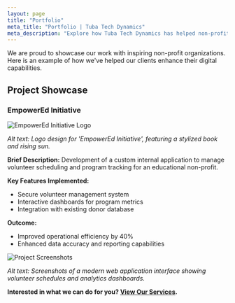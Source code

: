 ```yaml
---
layout: page
title: "Portfolio"
meta_title: "Portfolio | Tuba Tech Dynamics"
meta_description: "Explore how Tuba Tech Dynamics has helped non-profit organizations achieve their goals through innovative technology solutions."
---
```


We are proud to showcase our work with inspiring non-profit organizations. Here is an example of how we've helped our clients enhance their digital capabilities.

## Project Showcase

### EmpowerEd Initiative

![EmpowerEd Initiative Logo](assets/images/empowered-logo.jpg)

*Alt text: Logo design for 'EmpowerEd Initiative', featuring a stylized book and rising sun.*

**Brief Description:** Development of a custom internal application to manage volunteer scheduling and program tracking for an educational non-profit.

**Key Features Implemented:**

- Secure volunteer management system
- Interactive dashboards for program metrics
- Integration with existing donor database

**Outcome:**

- Improved operational efficiency by 40%
- Enhanced data accuracy and reporting capabilities

![Project Screenshots](assets/images/project-screenshots.jpg)

*Alt text: Screenshots of a modern web application interface showing volunteer schedules and analytics dashboards.*

**Interested in what we can do for you? [View Our Services](/services).**
